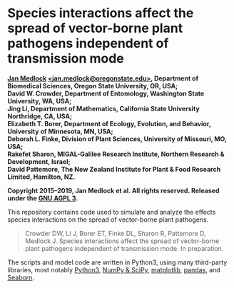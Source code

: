 Species interactions affect the spread of vector-borne plant pathogens
independent of transmission mode
======================================================================

**[Jan Medlock](http://people.oregonstate.edu/~medlockj/)
[\<jan.medlock@oregonstate.edu\>](mailto:jan.medlock@oregonstate.edu),
Department of Biomedical Sciences, Oregon State University, OR, USA; \
David W. Crowder, Department of Entomology,
Washington State University, WA, USA; \
Jing Li, Department of Mathematics,
California State University Northridge, CA, USA; \
Elizabeth T. Borer, Department of Ecology, Evolution, and Behavior,
University of Minnesota, MN, USA; \
Deborah L. Finke, Division of Plant Sciences,
University of Missouri, MO, USA; \
Rakefet Sharon, MIGAL-Galilee Research Institute,
Northern Research & Development, Israel; \
David Pattemore,
The New Zealand Institute for Plant & Food Research Limited,
Hamilton, NZ.**

**Copyright 2015–2019, Jan Medlock et al.  All rights reserved.
Released under the [GNU AGPL 3](LICENSE).**


This repository contains code used to simulate and
analyze the effects species interactions on the spread of vector-borne
plant pathogens.
> Crowder DW, Li J, Borer ET, Finke DL, Sharon R, Pattemore D,
> Medlock J.
> Species interactions affect the spread of vector-borne plant pathogens
> independent of transmission mode. In preparation.
<!-- > *Ecology*. 2019. -->
<!-- > [doi:10.1073/pnas.1620788114](https://doi.org/10.1073/pnas.1620788114). -->

The scripts and model code are written in Python3, using many
third-party libraries, most notably
[Python3](http://www.python.org/),
[NumPy & SciPy](http://www.scipy.org/),
[matplotlib](http://matplotlib.org/),
[pandas](http://pandas.pydata.org/), and
[Seaborn](https://seaborn.pydata.org/).
